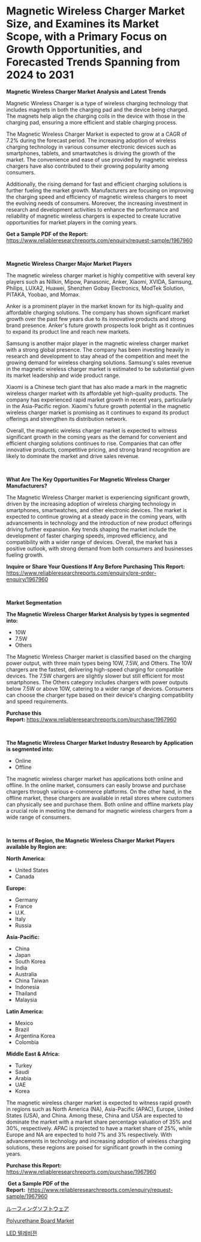 <p><h1>Magnetic Wireless Charger Market Size, and Examines its Market Scope, with a Primary Focus on Growth Opportunities, and Forecasted Trends Spanning from 2024 to 2031</h1></p><p><strong>Magnetic Wireless Charger Market Analysis and Latest Trends</strong></p>
<p><p>Magnetic Wireless Charger is a type of wireless charging technology that includes magnets in both the charging pad and the device being charged. The magnets help align the charging coils in the device with those in the charging pad, ensuring a more efficient and stable charging process.</p><p>The Magnetic Wireless Charger Market is expected to grow at a CAGR of 7.2% during the forecast period. The increasing adoption of wireless charging technology in various consumer electronic devices such as smartphones, tablets, and smartwatches is driving the growth of the market. The convenience and ease of use provided by magnetic wireless chargers have also contributed to their growing popularity among consumers.</p><p>Additionally, the rising demand for fast and efficient charging solutions is further fueling the market growth. Manufacturers are focusing on improving the charging speed and efficiency of magnetic wireless chargers to meet the evolving needs of consumers. Moreover, the increasing investment in research and development activities to enhance the performance and reliability of magnetic wireless chargers is expected to create lucrative opportunities for market players in the coming years.</p></p>
<p><strong>Get a Sample PDF of the Report:&nbsp;</strong> <a href="https://www.reliableresearchreports.com/enquiry/request-sample/1967960">https://www.reliableresearchreports.com/enquiry/request-sample/1967960</a></p>
<p>&nbsp;</p>
<p><strong>Magnetic Wireless Charger Major Market Players</strong></p>
<p><p>The magnetic wireless charger market is highly competitive with several key players such as Nillkin, Mipow, Panasonic, Anker, Xiaomi, XVIDA, Samsung, Philips, LUXA2, Huawei, Shenzhen Gobay Electronics, ModTek Solution, PITAKA, Yoobao, and Momax. </p><p>Anker is a prominent player in the market known for its high-quality and affordable charging solutions. The company has shown significant market growth over the past few years due to its innovative products and strong brand presence. Anker's future growth prospects look bright as it continues to expand its product line and reach new markets.</p><p>Samsung is another major player in the magnetic wireless charger market with a strong global presence. The company has been investing heavily in research and development to stay ahead of the competition and meet the growing demand for wireless charging solutions. Samsung's sales revenue in the magnetic wireless charger market is estimated to be substantial given its market leadership and wide product range.</p><p>Xiaomi is a Chinese tech giant that has also made a mark in the magnetic wireless charger market with its affordable yet high-quality products. The company has experienced rapid market growth in recent years, particularly in the Asia-Pacific region. Xiaomi's future growth potential in the magnetic wireless charger market is promising as it continues to expand its product offerings and strengthen its distribution network.</p><p>Overall, the magnetic wireless charger market is expected to witness significant growth in the coming years as the demand for convenient and efficient charging solutions continues to rise. Companies that can offer innovative products, competitive pricing, and strong brand recognition are likely to dominate the market and drive sales revenue.</p></p>
<p>&nbsp;</p>
<p><strong>What Are The Key Opportunities For Magnetic Wireless Charger Manufacturers?</strong></p>
<p><p>The Magnetic Wireless Charger market is experiencing significant growth, driven by the increasing adoption of wireless charging technology in smartphones, smartwatches, and other electronic devices. The market is expected to continue growing at a steady pace in the coming years, with advancements in technology and the introduction of new product offerings driving further expansion. Key trends shaping the market include the development of faster charging speeds, improved efficiency, and compatibility with a wider range of devices. Overall, the market has a positive outlook, with strong demand from both consumers and businesses fueling growth.</p></p>
<p><strong>Inquire or Share Your Questions If Any Before Purchasing This Report:</strong> <a href="https://www.reliableresearchreports.com/enquiry/pre-order-enquiry/1967960">https://www.reliableresearchreports.com/enquiry/pre-order-enquiry/1967960</a></p>
<p>&nbsp;</p>
<p><strong>Market Segmentation</strong></p>
<p><strong>The Magnetic Wireless Charger Market Analysis by types is segmented into:</strong></p>
<p><ul><li>10W</li><li>7.5W</li><li>Others</li></ul></p>
<p><p>The Magnetic Wireless Charger market is classified based on the charging power output, with three main types being 10W, 7.5W, and Others. The 10W chargers are the fastest, delivering high-speed charging for compatible devices. The 7.5W chargers are slightly slower but still efficient for most smartphones. The Others category includes chargers with power outputs below 7.5W or above 10W, catering to a wider range of devices. Consumers can choose the charger type based on their device's charging compatibility and speed requirements.</p></p>
<p><strong>Purchase this Report:&nbsp;</strong><a href="https://www.reliableresearchreports.com/purchase/1967960">https://www.reliableresearchreports.com/purchase/1967960</a></p>
<p>&nbsp;</p>
<p><strong>The Magnetic Wireless Charger Market Industry Research by Application is segmented into:</strong></p>
<p><ul><li>Online</li><li>Offline</li></ul></p>
<p><p>The magnetic wireless charger market has applications both online and offline. In the online market, consumers can easily browse and purchase chargers through various e-commerce platforms. On the other hand, in the offline market, these chargers are available in retail stores where customers can physically see and purchase them. Both online and offline markets play a crucial role in meeting the demand for magnetic wireless chargers from a wide range of consumers.</p></p>
<p>&nbsp;</p>
<p><strong>In terms of Region, the Magnetic Wireless Charger Market Players available by Region are:</strong></p>
<p>
    <p> <strong> North America: </strong>
        <ul>
            <li>United States</li>
            <li>Canada</li>
        </ul>
        </p> 
    <p> <strong> Europe: </strong>
        <ul>
            <li>Germany</li>
            <li>France</li>
            <li>U.K.</li>
            <li>Italy</li>
            <li>Russia</li>
        </ul>
        </p> 
    <p> <strong> Asia-Pacific: </strong>
        <ul>
            <li>China</li>
            <li>Japan</li>
            <li>South Korea</li>
            <li>India</li>
            <li>Australia</li>
            <li>China Taiwan</li>
            <li>Indonesia</li>
            <li>Thailand</li>
            <li>Malaysia</li>
        </ul>
        </p> 
    <p> <strong> Latin America: </strong>
        <ul>
            <li>Mexico</li>
            <li>Brazil</li>
            <li>Argentina Korea</li>
            <li>Colombia</li>
        </ul>
        </p> 
    <p> <strong> Middle East & Africa: </strong>
        <ul>
            <li>Turkey</li>
            <li>Saudi</li>
            <li>Arabia</li>
            <li>UAE</li>
            <li>Korea</li>
        </ul>
    </p>
    </p>
<p><p>The magnetic wireless charger market is expected to witness rapid growth in regions such as North America (NA), Asia-Pacific (APAC), Europe, United States (USA), and China. Among these, China and USA are expected to dominate the market with a market share percentage valuation of 35% and 30%, respectively. APAC is projected to have a market share of 25%, while Europe and NA are expected to hold 7% and 3% respectively. With advancements in technology and increasing adoption of wireless charging solutions, these regions are poised for significant growth in the coming years.</p></p>
<p><strong>Purchase this Report: </strong><a href="https://www.reliableresearchreports.com/purchase/1967960">https://www.reliableresearchreports.com/purchase/1967960</a></p>
<p>&nbsp;<strong>Get a Sample PDF of the Report:&nbsp;&nbsp;</strong><a href="https://www.reliableresearchreports.com/enquiry/request-sample/1967960">https://www.reliableresearchreports.com/enquiry/request-sample/1967960</a></p>
<p><strong></strong></p>
<p><p><a href="https://github.com/zekaoe592392/Market-Research-Report-List-1/blob/main/75707889410.md">ルーフィングソフトウェア</a></p><p><a href="https://gamy-alyssum-396.notion.site/Polyurethane-Board-Market-Analysis-and-Market-Size-Global-Industry-Overview-Market-Segmentation-an-1038a8f741ea45c1b0e3941d890503c4">Polyurethane Board Market</a></p><p><a href="https://github.com/crfsywufhm81415/Market-Research-Report-List-1/blob/main/62507598627.md">LED 텔레비젼</a></p></p>